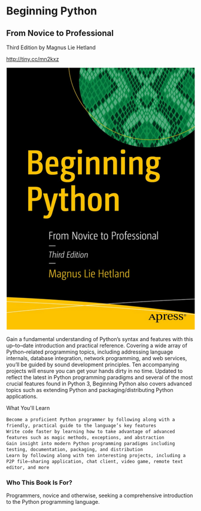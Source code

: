 # Beginning Python

## From Novice to Professional

Third Edition by Magnus Lie Hetland

http://tiny.cc/mn2kxz

![Book Cover](Cover.png)

Gain a fundamental understanding of Python’s syntax and features with this up–to–date introduction and practical reference. Covering a wide array of Python–related programming topics, including addressing language internals, database integration, network programming, and web services, you’ll be guided by sound development principles. Ten accompanying projects will ensure you can get your hands dirty in no time.
Updated to reflect the latest in Python programming paradigms and several of the most crucial features found in Python 3, Beginning Python also covers advanced topics such as extending Python and packaging/distributing Python applications.

What You'll Learn

    Become a proficient Python programmer by following along with a friendly, practical guide to the language’s key features
    Write code faster by learning how to take advantage of advanced features such as magic methods, exceptions, and abstraction
    Gain insight into modern Python programming paradigms including testing, documentation, packaging, and distribution
    Learn by following along with ten interesting projects, including a P2P file–sharing application, chat client, video game, remote text editor, and more

### Who This Book Is For?
Programmers, novice and otherwise, seeking a comprehensive introduction to the Python programming language.
